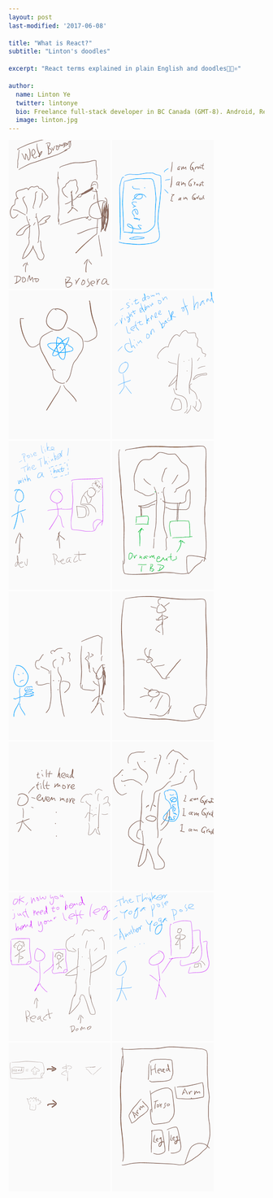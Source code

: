 ```yaml
---
layout: post
last-modified: '2017-06-08'

title: "What is React?"
subtitle: "Linton's doodles"

excerpt: "React terms explained in plain English and doodles🌴🎄⚛"

author:
  name: Linton Ye
  twitter: lintonye
  bio: Freelance full-stack developer in BC Canada (GMT-8). Android, React Native, Node.js, MongoDB, PostgreSQL. <a href="mailto:linton@jimulabs.com">Contact me.</a>
  image: linton.jpg
---
```


![](/images/what-is-react/doodle1.png)
![](/images/what-is-react/doodle2.png)
![](/images/what-is-react/doodle3.png)
![](/images/what-is-react/doodle4.png)
![](/images/what-is-react/doodle5.png)
![](/images/what-is-react/doodle6.png)
![](/images/what-is-react/doodle7.png)
![](/images/what-is-react/doodle8.png)
![](/images/what-is-react/doodle9.png)
![](/images/what-is-react/doodle10.png)
![](/images/what-is-react/doodle11.png)
![](/images/what-is-react/doodle12.png)
![](/images/what-is-react/doodle13.png)
![](/images/what-is-react/doodle14.png)

<a name="endofpost">

